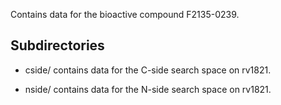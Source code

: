 Contains data for the bioactive compound F2135-0239.

## Subdirectories

- cside/ contains data for the C-side search space on rv1821.

- nside/ contains data for the N-side search space on rv1821.


